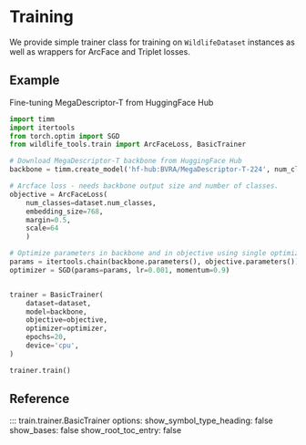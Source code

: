 # Training
We provide simple trainer class for training on `WildlifeDataset` instances as well as wrappers for ArcFace and Triplet losses.

## Example
Fine-tuning MegaDescriptor-T from HuggingFace Hub

```Python
import timm
import itertools
from torch.optim import SGD
from wildlife_tools.train import ArcFaceLoss, BasicTrainer

# Download MegaDescriptor-T backbone from HuggingFace Hub
backbone = timm.create_model('hf-hub:BVRA/MegaDescriptor-T-224', num_classes=0, pretrained=True)

# Arcface loss - needs backbone output size and number of classes.
objective = ArcFaceLoss(
    num_classes=dataset.num_classes,
    embedding_size=768,
    margin=0.5,
    scale=64
    )

# Optimize parameters in backbone and in objective using single optimizer.
params = itertools.chain(backbone.parameters(), objective.parameters())
optimizer = SGD(params=params, lr=0.001, momentum=0.9)


trainer = BasicTrainer(
    dataset=dataset,
    model=backbone,
    objective=objective,
    optimizer=optimizer,
    epochs=20,
    device='cpu',
)

trainer.train()

```


## Reference
::: train.trainer.BasicTrainer
    options:
      show_symbol_type_heading: false
      show_bases: false
      show_root_toc_entry: false